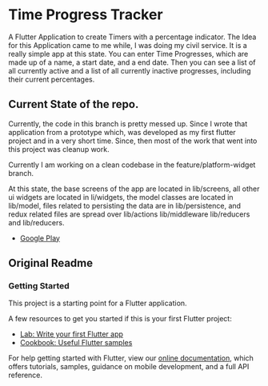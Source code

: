 # Time Progress Tracker

A Flutter Application to create Timers with a percentage indicator.
The Idea for this Application came to me while, I was doing my civil service.
It is a really simple app at this state. You can enter Time Progresses, which are made up of
a name, a start date, and a end date.
Then you can see a list of all currently active and a list of all currently inactive progresses,
including their current percentages.

## Current State of the repo.

Currently, the code in this branch is pretty messed up. Since I wrote that application from a
prototype which, was developed as my first flutter project and in a very short time.
Since, then most of the work that went into this project was cleanup work.

Currently I am working on a clean codebase in the feature/platform-widget branch.

At this state, the base screens of the app are located in lib/screens,
all other ui widgets are located in li/widgets,
the model classes are located in lib/model,
files related to persisting the data are in lib/persistence,
and redux related files are spread over lib/actions lib/middleware lib/reducers and lib/reducers.

- [Google Play](https://play.google.com/store/apps/details?id=com.fahrecker.time_progress_calculator)


## Original Readme

### Getting Started

This project is a starting point for a Flutter application.

A few resources to get you started if this is your first Flutter project:

- [Lab: Write your first Flutter app](https://flutter.dev/docs/get-started/codelab)
- [Cookbook: Useful Flutter samples](https://flutter.dev/docs/cookbook)

For help getting started with Flutter, view our
[online documentation](https://flutter.dev/docs), which offers tutorials,
samples, guidance on mobile development, and a full API reference.
